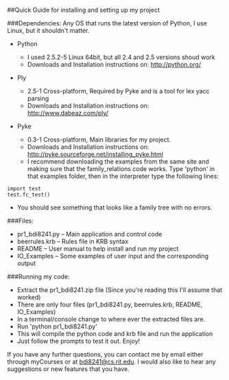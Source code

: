 ##Quick Guide for installing and setting up my project

###Dependencies:
Any OS that runs the latest version of Python, I use Linux, but it shouldn't
matter.

- Python	
  - I used 2.5.2-5 Linux 64bit, but all 2.4 and 2.5 versions shoud work
  - Downloads and Installation instructions on: http://python.org/

- Ply
  - 2.5-1 Cross-platform, Required by Pyke and is a tool for lex yacc parsing
  - Downloads and Installation instructions on: http://www.dabeaz.com/ply/

- Pyke
  - 0.3-1 Cross-platform, Main libraries for my project.
  - Downloads and Installation instructions on: http://pyke.sourceforge.net/installing_pyke.html
  - I recommend downloading the examples from the same site and making sure that
  the family_relations code works. Type 'python' in that examples folder, then in the
  interpreter type the following lines:
```
import test
test.fc_test()
```
  
  - You should see something that looks like a family tree with no errors.

###Files:
- pr1_bdi8241.py – Main application and control code
- beerrules.krb – Rules file in KRB syntax
- README – User manual to help install and run my project
- IO_Examples – Some examples of user input and the corresponding output


###Running my code:
- Extract the pr1_bdi8241.zip file (Since you're reading this I'll assume that worked)
- There are only four files (pr1_bdi8241.py, beerrules.krb, README, IO_Examples)
- In a terminal/console change to where ever the extracted files are.
- Run 'python pr1_bdi8241.py'
- This will compile the python code and krb file and run the application
- Just follow the prompts to test it out. Enjoy!

If you have any further questions, you can contact me by email either through myCourses or
at bdi8241@cs.rit.edu. I would also like to hear any suggestions or new features that you
have.
